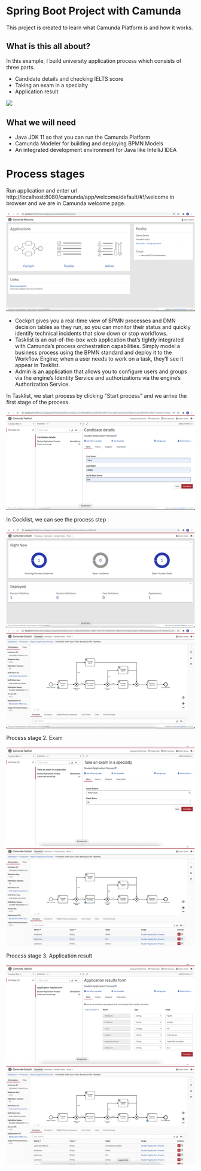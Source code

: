 # Spring Boot Project with Camunda

This project is created to learn what Camunda Platform is  and how it works.

## What is this all about?

In this example, I build university application process which consists of three parts.

- Candidate details and checking IELTS score
- Taking an exam in a specialty
- Application result

![](img/img1.png)

## What we will need

 - Java JDK 11 so that you can run the Camunda Platform
 - Camunda Modeler for building and deploying BPMN Models
 - An integrated development environment for Java like IntelliJ IDEA

# Process stages

Run application and enter url http://localhost:8080/camunda/app/welcome/default/#!/welcome in browser and we are in Camunda welcome page.

![](test-project/img/img2.png)

 - Cockpit gives you a real-time view of BPMN processes and DMN decision tables as they run, so you can monitor their status and quickly identify technical incidents that slow down or stop workflows.
 - Tasklist is an out-of-the-box web application that’s tightly integrated with Camunda’s process orchestration capabilities. Simply model a business process using the BPMN standard and deploy it to the Workflow Engine; when a user needs to work on a task, they’ll see it appear in Tasklist.
 - Admin is an application that allows you to configure users and groups via the engine’s Identity Service and authorizations via the engine’s Authorization Service.

In Tasklist, we start process by clicking "Start process" and we arrive the first stage of the process.

![](test-project/img/img3.png)

In Cocklist, we can see the process step

![](test-project/img/img4.png)
![](test-project/img/img5.png)

Process stage 2. Exam

![](test-project/img/img6.png)
![](test-project/img/img7.png)

Process stage 3. Application result

![](test-project/img/img8.png)
![](test-project/img/img9.png)
